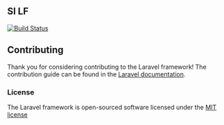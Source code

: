 ## SI LF

[![Build Status](https://travis-ci.org/zigunx/ujicoba.svg?branch=master)](https://travis-ci.org/zigunx/ujicoba)

## Contributing

Thank you for considering contributing to the Laravel framework! The contribution guide can be found in the [Laravel documentation](http://laravel.com/docs/contributions).

### License

The Laravel framework is open-sourced software licensed under the [MIT license](http://opensource.org/licenses/MIT)
